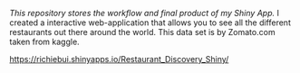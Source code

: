 *This repository stores the workflow and final product of my Shiny App.*
I created a interactive web-application that allows you to see all the different restaurants out there around the world.
This data set is by Zomato.com taken from kaggle.

https://richiebui.shinyapps.io/Restaurant_Discovery_Shiny/
